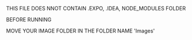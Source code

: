 THIS FILE DOES NNOT CONTAIN .EXPO, .IDEA, NODE_MODULES FOLDER 


BEFORE RUNNING


MOVE YOUR IMAGE FOLDER IN THE FOLDER NAME 'Images'
